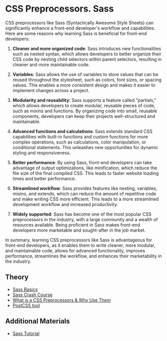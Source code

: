 # CSS Preprocessors. Sass

CSS preprocessors like Sass (Syntactically Awesome Style Sheets) can significantly enhance a front-end developer's 
workflow and capabilities. Here are some reasons why learning Sass is beneficial for front-end developers:

1. **Cleaner and more organized code**: Sass introduces new functionalities such as nested syntax, which allows 
developers to better organize their CSS code by nesting child selectors within parent selectors, resulting in 
cleaner and more maintainable code.

2. **Variables**: Sass allows the use of variables to store values that can be reused throughout the stylesheet, such as 
colors, font sizes, or spacing values. This enables a more consistent design and makes it easier to implement changes 
across a project.

3. **Modularity and reusability**: Sass supports a feature called "partials," which allows developers to create modular, 
reusable pieces of code, such as mixins and functions. By organizing code into small, reusable components, developers 
can keep their projects well-structured and maintainable.

4. **Advanced functions and calculations**: Sass extends standard CSS capabilities with built-in functions and custom 
functions for more complex operations, such as calculations, color manipulation, or conditional statements. This 
unleashes new opportunities for dynamic styling and responsiveness.

5. **Better performance**: By using Sass, front-end developers can take advantage of output optimizations, like minification, 
which reduce the file size of the final compiled CSS. This leads to faster website loading times and better performance.

6. **Streamlined workflow**: Sass provides features like nesting, variables, mixins, and extends, which can reduce the amount 
of repetitive code and make writing CSS more efficient. This leads to a more streamlined development workflow and 
increased productivity.

7. **Widely supported**: Sass has become one of the most popular CSS preprocessors in the industry, with a large community and 
a wealth of resources available. Being proficient in Sass makes front-end developers more marketable and sought-after 
in the job market.

In summary, learning CSS preprocessors like Sass is advantageous for front-end developers, as it enables them to write 
cleaner, more modular, and maintainable code, allows for advanced functionality, improves performance, streamlines the 
workflow, and enhances their marketability in the industry.


## Theory
- [Sass Basics](https://sass-lang.com/guide/)
- [Sass Crash Course](https://youtu.be/nu5mdN2JIwM?si=IQLhG_ToLHTziRI6) 
- [What is a CSS Preprocessors & Why Use Them](https://sherocommerce.com/what-is-a-css-preprocessors-why-use-them/) 
- [PostCSS tool](https://postcss.org/)

## Additional Materials
-  [Sass Tutorial](https://www.tutorialspoint.com/sass/index.htm)